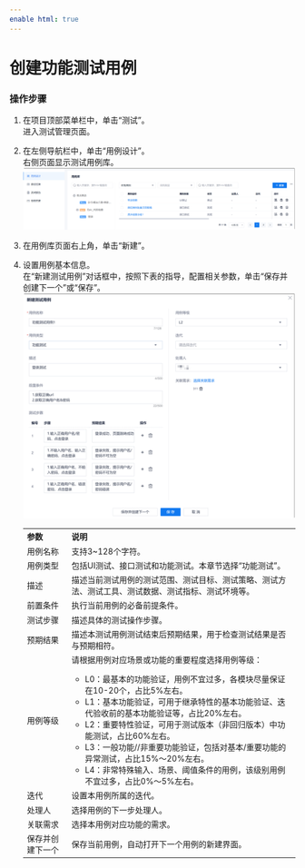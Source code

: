 ```yaml
---
enable html: true
---
```

# 创建功能测试用例


### 操作步骤
1. 在项目顶部菜单栏中，单击“测试”。             
     进入测试管理页面。                       
2. 在左侧导航栏中，单击“用例设计”。                           
     右侧页面显示测试用例库。                          
      <img src="fig/测试-UI-01.png" style="zoom:50%">

3. 在用例库页面右上角，单击“新建”。
4. 设置用例基本信息。                                 
     在“新建测试用例”对话框中，按照下表的指导，配置相关参数，单击“保存并创建下一个”或“保存”。                                    
     <img src="fig/测试-功能-用例.png" style="zoom:50%">
     <table>
<tr>
    <th>参数</th>
    <th>说明</th>
</tr>
<tr>
    <td>用例名称 </td>
    <td>支持3~128个字符。</td>
</tr>
<tr>
    <td>用例类型</td>
    <td>包括UI测试、接口测试和功能测试。本章节选择“功能测试”。</td>
</tr>
<tr>
    <td>描述</td>
    <td>描述当前测试用例的测试范围、测试目标、测试策略、测试方法、测试工具、测试数据、测试指标、测试环境等。</td>
</tr>
<tr>
    <td>前置条件</td>
    <td>执行当前用例的必备前提条件。</td>
</tr>
<tr>
    <td>测试步骤</td>
    <td>描述具体的测试操作步骤。</td>
</tr>
<tr>
    <td>预期结果</td>
    <td>描述本测试用例测试结束后预期结果，用于检查测试结果是否与预期相符。</td>
</tr>
<tr>
    <td>用例等级</td>
    <td>请根据用例对应场景或功能的重要程度选择用例等级：<ul><li>  L0：最基本的功能验证，用例不宜过多，各模块尽量保证在10-20个，占比5%左右。</li><li>L1：基本功能验证，可用于继承特性的基本功能验证、迭代验收前的基本功能验证等，占比20%左右。</li><li>L2：重要特性验证，可用于测试版本（非回归版本）中功能测试，占比60%左右。</li><li>L3：一般功能//非重要功能验证，包括对基本/重要功能的异常测试，占比15%～20%左右。</li><li>L4：非常特殊输入、场景、阈值条件的用例，该级别用例不宜过多，占比0%～5%左右。</li></ul></td>
</tr>
<tr>
    <td>迭代</td>
    <td>设置本用例所属的迭代。</td>
</tr>
<tr>
    <td>处理人</td>
    <td>选择用例的下一步处理人。</td>
</tr>
<tr>
    <td>关联需求</td>
    <td>选择本用例对应功能的需求。</td>
</tr>
<tr>
    <td>保存并创建下一个</td>
    <td>保存当前用例，自动打开下一个用例的新建界面。</td>
</tr>
</table>

